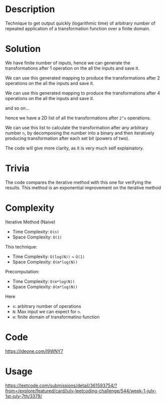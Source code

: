 # Description

Technique to get output quickly (logarithmic time) of arbitrary number of repeated application of a transformation function over a finite domain.

# Solution

We have finite number of inputs, hence we can generate the transformations after 1 operation on the all the inputs and save it.

We can use this generated mapping to produce the transformations after 2 operations on the all the inputs and save it.

We can use this generated mapping to produce the transformations after 4 operations on the all the inputs and save it.

and so on...

hence we have a 2D list of all the transformations after `2^x` operations.

We can use this list to calculate the transformation after any arbitrary number `n`, 
by decomposing the number into a binary and then iteratively producing transformation after each set bit (powers of two).

The code will give more clarity, as it is very much self explainatory.

# Trivia

The code compares the iterative method with this one for verifying the results. This method is an exponential improvement on the iterative method


# Complexity

Iterative Method (Naive)
 - Time Complexity: `O(n)`
 - Space Complexity: `O(1)`

This technique:
 - Time Complexity: `O(log(N))` ~ `O(1)`
 - Space Complexity: `O(m*log(N))`

Precomputation:
 - Time Complexity: `O(m*log(N))`
 - Space Complexity: `O(m*log(N))`

Here
 - `n`: arbitrary number of operations
 - `N`: Max input we can expect for `n`.
 - `m`: finite domain of transformatino function

# Code
https://ideone.com/I9WNY7

# Usage

https://leetcode.com/submissions/detail/361593754/?from=/explore/featured/card/july-leetcoding-challenge/544/week-1-july-1st-july-7th/3379/

